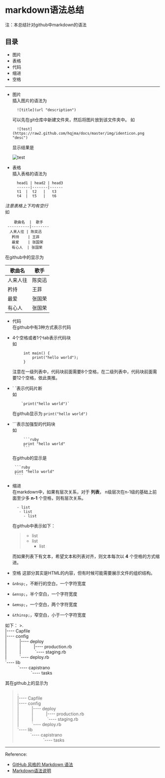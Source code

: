 markdown语法总结
====

注：本总结针对github中markdown的语法

目录
----
- 图片
- 表格
- 代码
- 缩进
- 空格

----------

- 图片  
插入图片的语法为

        ![title](url "description")

    可以先在git仓库中新建文件夹，然后将图片放到该文件夹中。
    如  
    
        ![test](https://raw2.github.com/hqjma/docs/master/img/identicon.png "desc")

    显示结果是

    ![test](https://raw2.github.com/hqjma/docs/master/img/identicon.png "desc")

- 表格  
插入表格的语法为

        head1 | head2 | head3
        ------|-------|------
        t1  |  t2   |   t3
        t4  |  t5   |   t6

 *注意表格上下均有空行*  
 如
 
~~~ 
    歌曲名  |  歌手
 ----------|--------
  人来人往 | 陈奕迅
   矜持    | 王菲
   最爱    | 张国荣
   有心人  | 张国荣
~~~

在github中的显示为  

   歌曲名  |  歌手
 ----------|--------
  人来人往 | 陈奕迅
   矜持    | 王菲
   最爱    | 张国荣
   有心人  | 张国荣

- 代码   
在github中有3种方式表示代码  
 - 4个空格或者1个tab表示代码块  
 如
            
            int main() {
                print("hello world");           
            }
            
    注意在一级列表中，代码块前面需要8个空格，在二级列表中，代码块前面需要12个空格，依此类推。

 - \` \`表示代码片断  
    如

           `print("hello world")`

    在github显示为 `print("hello world")`
 
 - \`\`\`表示加强型的代码块  
    如
 
            ```ruby
            print "hello world"
            ```
 
    在github的显示是  

        ```ruby
        pint "hello world"
        ````

- 缩进   
在markdown中，如果有层次关系，对于 **列表**， n级层次在n-1级的基础上前面至少多 **n-1** 个空格，则有层次关系。

        - list
         - list
           - list
          
    在github中表示如下：

    > - list
    >  - list
    >    - list

    而如果列表下有文本，希望文本和列表对齐，则文本每次以 **4** 个空格的方式缩进。

- 空格
这部分其实是HTML的内容，但有时候可能需要展示文件的组织结构。
- `&nbsp;`，不断行的空白，一个字符宽度
- `&ensp;`，半个空白，一个字符宽度
- `&emsp;`，一个空白，两个字符宽度
- `&thinsp;`，窄空白，小于一个字符宽度

如下：
        >.  
         |---- Capfile  
         |---- config  
         |&emsp;&emsp;&emsp;|---- deploy  
         |&emsp;&emsp;&emsp;|&emsp;&emsp;&emsp;|---- production.rb  
         |&emsp;&emsp;&emsp;|&emsp;&emsp;&emsp; \`---- staging.rb  
         |&emsp;&emsp;&emsp;\`---- deploy.rb  
         \`---- lib  
         &emsp;&emsp;&emsp;\`---- capistrano  
         &emsp;&emsp;&emsp;&emsp;&emsp;&emsp;\`---- tasks 

其在github上的显示为
>.  
 |---- Capfile  
 |---- config  
 |&emsp;&emsp;&emsp;|---- deploy  
 |&emsp;&emsp;&emsp;|&emsp;&emsp;&emsp;|---- production.rb  
 |&emsp;&emsp;&emsp;|&emsp;&emsp;&emsp; \`---- staging.rb  
 |&emsp;&emsp;&emsp;\`---- deploy.rb  
 \`---- lib  
 &emsp;&emsp;&emsp;\`---- capistrano  
 &emsp;&emsp;&emsp;&emsp;&emsp;&emsp;\`---- tasks 


-----
Reference:  
- [GitHub 风格的 Markdown 语法](https://github.com/cssmagic/blog/issues/13)
- [Markdown语法说明](http://uliweb.clkg.org/tutorial/view_chapter/32)
